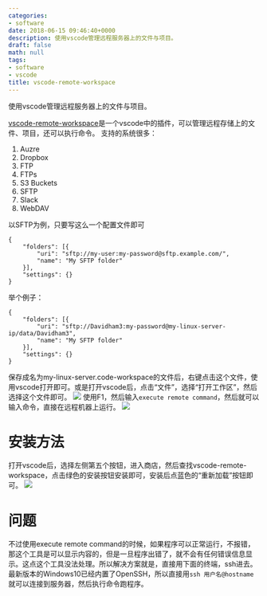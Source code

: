 ```yaml
---
categories:
- software
date: 2018-06-15 09:46:40+0000
description: 使用vscode管理远程服务器上的文件与项目。
draft: false
math: null
tags:
- software
- vscode
title: vscode-remote-workspace
---
```

使用vscode管理远程服务器上的文件与项目。
<!--more-->

[vscode-remote-workspace](https://github.com/mkloubert/vscode-remote-workspace)是一个vscode中的插件，可以管理远程存储上的文件、项目，还可以执行命令。
支持的系统很多：
1. Auzre
2. Dropbox
3. FTP
4. FTPs
5. S3 Buckets
6. SFTP
7. Slack
8. WebDAV

以SFTP为例，只要写这么一个配置文件即可
```
{
    "folders": [{
        "uri": "sftp://my-user:my-password@sftp.example.com/",
        "name": "My SFTP folder"
    }],
    "settings": {}
}
```

举个例子：
```
{
    "folders": [{
        "uri": "sftp://Davidham3:my-password@my-linux-server-ip/data/Davidham3",
        "name": "My SFTP folder"
    }],
    "settings": {}
}
```
保存成名为my-linux-server.code-workspace的文件后，右键点击这个文件，使用vscode打开即可。或是打开vscode后，点击“文件”，选择“打开工作区”，然后选择这个文件即可。
![](/blog/images/vscode-remote-workspace/demo1.gif)
使用F1，然后输入`execute remote command`，然后就可以输入命令，直接在远程机器上运行。
![](/blog/images/vscode-remote-workspace/demo2.PNG)

# 安装方法
打开vscode后，选择左侧第五个按钮，进入商店，然后查找vscode-remote-workspace，点击绿色的安装按钮安装即可，安装后点蓝色的“重新加载”按钮即可。
![](/blog/images/vscode-remote-workspace/demo3.PNG)

# 问题
不过使用execute remote command的时候，如果程序可以正常运行，不报错，那这个工具是可以显示内容的，但是一旦程序出错了，就不会有任何错误信息显示。这点这个工具没法处理。所以解决方案就是，直接用下面的终端，ssh进去。最新版本的Windows10已经内置了OpenSSH，所以直接用`ssh 用户名@hostname`就可以连接到服务器，然后执行命令跑程序。